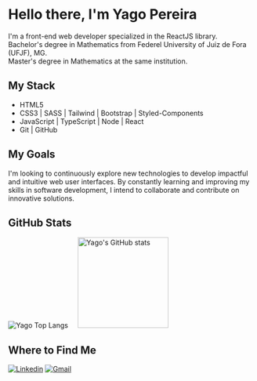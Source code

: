 # Hello there, I'm Yago Pereira

I'm a front-end web developer specialized in the ReactJS library.<br>
Bachelor's degree in Mathematics from Federel University of Juiz de Fora (UFJF), MG.<br>
Master's degree in Mathematics at the same institution.
  
## My Stack

- HTML5
- CSS3 | SASS | Tailwind | Bootstrap | Styled-Components
- JavaScript | TypeScript | Node | React
- Git | GitHub

## My Goals

I'm looking to continuously explore new technologies to develop impactful and intuitive web user interfaces. By constantly learning and improving my skills in software development, I intend to collaborate and contribute on innovative solutions.

## GitHub Stats

<img src="https://github-readme-stats.vercel.app/api/top-langs/?username=yapeansa&layout=pie&theme=graywhite" alt="Yago Top Langs" />&nbsp;&nbsp;&nbsp;&nbsp;&nbsp;<img src="https://github-readme-stats.vercel.app/api?username=yapeansa&show_icons=true&theme=graywhite" alt="Yago's GitHub stats" height="185" />


## Where to Find Me

[![Linkedin](https://img.shields.io/badge/LinkedIn-0A66C2.svg?style=for-the-badge&logo=LinkedIn&logoColor=white)](https://www.linkedin.com/in/yapeansa)
[![Gmail](https://img.shields.io/badge/Gmail-EA4335.svg?style=for-the-badge&logo=Gmail&logoColor=white)](mailto:yapeansa@gmail.com)

